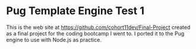 # Pug Template Engine Test 1
This is the web site at https://github.com/cohort11dev/Final-Project created as a final project for the coding bootcamp I went to. I ported it to the Pug engine to use with Node.js as practice.

